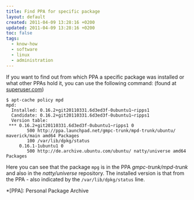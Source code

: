 ```yaml
---
title: Find PPA for specific package
layout: default
created: 2011-04-09 13:28:16 +0200
updated: 2011-04-09 13:28:16 +0200
toc: false
tags:
  - know-how
  - software
  - linux
  - administration
---
```

If you want to find out from which PPA a specific package was installed or what other PPAs hold it, you can use the
following command: (found at [superuser.com](http://superuser.com/questions/106794/how-to-tell-from-what-ubuntu-or-debian-repository-a-package-comes))

~~~
$ apt-cache policy mpd
mpd:
  Installed: 0.16.2+git20110331.6d3ed3f-0ubuntu1~ripps1
  Candidate: 0.16.2+git20110331.6d3ed3f-0ubuntu1~ripps1
  Version table:
 *** 0.16.2+git20110331.6d3ed3f-0ubuntu1~ripps1 0
        500 http://ppa.launchpad.net/gmpc-trunk/mpd-trunk/ubuntu/ maverick/main amd64 Packages
        100 /var/lib/dpkg/status
     0.16.1-1ubuntu1 0
        500 http://de.archive.ubuntu.com/ubuntu/ natty/universe amd64 Packages
~~~

Here you can see that the package `mpg` is in the PPA *gmpc-trunk/mpd-trunk* and also in the *natty/universe* repository.
The installed version is that from the PPA - also indicated by the `/var/lib/dpkg/status` line.


*[PPA]: Personal Package Archive
